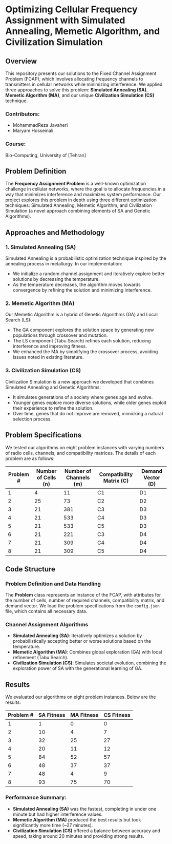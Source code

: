 # Optimizing Cellular Frequency Assignment with Simulated Annealing, Memetic Algorithm, and Civilization Simulation

## Overview
This repository presents our solutions to the Fixed Channel Assignment Problem (FCAP), which involves allocating frequency channels to transmitters in cellular networks while minimizing interference. We applied three approaches to solve this problem: **Simulated Annealing (SA)**, **Memetic Algorithm (MA)**, and our unique **Civilization Simulation (CS)** technique. 

### Contributors:
- MohammadReza Javaheri 
- Maryam Hosseinali 

### Course:
Bio-Computing, University of [Tehran]

## Problem Definition
The **Frequency Assignment Problem** is a well-known optimization challenge in cellular networks, where the goal is to allocate frequencies in a way that minimizes interference and maximizes system performance. Our project explores this problem in depth using three different optimization techniques: Simulated Annealing, Memetic Algorithm, and Civilization Simulation (a novel approach combining elements of SA and Genetic Algorithms).

## Approaches and Methodology

### 1. Simulated Annealing (SA)
Simulated Annealing is a probabilistic optimization technique inspired by the annealing process in metallurgy. In our implementation:
- We initialize a random channel assignment and iteratively explore better solutions by decreasing the temperature.
- As the temperature decreases, the algorithm moves towards convergence by refining the solution and minimizing interference.

### 2. Memetic Algorithm (MA)
Our Memetic Algorithm is a hybrid of Genetic Algorithms (GA) and Local Search (LS):
- The GA component explores the solution space by generating new populations through crossover and mutation.
- The LS component (Tabu Search) refines each solution, reducing interference and improving fitness.
- We enhanced the MA by simplifying the crossover process, avoiding issues noted in existing literature.

### 3. Civilization Simulation (CS)
Civilization Simulation is a new approach we developed that combines Simulated Annealing and Genetic Algorithms:
- It simulates generations of a society where genes age and evolve.
- Younger genes explore more diverse solutions, while older genes exploit their experience to refine the solution.
- Over time, genes that do not improve are removed, mimicking a natural selection process.

## Problem Specifications
We tested our algorithms on eight problem instances with varying numbers of radio cells, channels, and compatibility matrices. The details of each problem are as follows:

| Problem # | Number of Cells (n) | Number of Channels (m) | Compatibility Matrix (C) | Demand Vector (D) |
|-----------|---------------------|------------------------|--------------------------|-------------------|
| 1         | 4                   | 11                     | C1                       | D1                |
| 2         | 25                  | 73                     | C2                       | D2                |
| 3         | 21                  | 381                    | C3                       | D3                |
| 4         | 21                  | 533                    | C4                       | D3                |
| 5         | 21                  | 533                    | C5                       | D3                |
| 6         | 21                  | 221                    | C3                       | D4                |
| 7         | 21                  | 309                    | C4                       | D4                |
| 8         | 21                  | 309                    | C5                       | D4                |

## Code Structure

### Problem Definition and Data Handling
The **Problem** class represents an instance of the FCAP, with attributes for the number of cells, number of required channels, compatibility matrix, and demand vector. We load the problem specifications from the `config.json` file, which contains all necessary data.

### Channel Assignment Algorithms
- **Simulated Annealing (SA)**: Iteratively optimizes a solution by probabilistically accepting better or worse solutions based on the temperature.
- **Memetic Algorithm (MA)**: Combines global exploration (GA) with local refinement (Tabu Search).
- **Civilization Simulation (CS)**: Simulates societal evolution, combining the exploration power of SA with the generational learning of GA.

## Results

We evaluated our algorithms on eight problem instances. Below are the results:

| Problem # | SA Fitness | MA Fitness | CS Fitness |
|-----------|------------|------------|------------|
| 1         | 1          | 0          | 0          |
| 2         | 10         | 4          | 7          |
| 3         | 32         | 25         | 27         |
| 4         | 20         | 11         | 12         |
| 5         | 84         | 52         | 57         |
| 6         | 48         | 37         | 37         |
| 7         | 48         | 4          | 9          |
| 8         | 93         | 75         | 70         |

### Performance Summary:
- **Simulated Annealing (SA)** was the fastest, completing in under one minute but had higher interference values.
- **Memetic Algorithm (MA)** produced the best results but took significantly more time (~27 minutes).
- **Civilization Simulation (CS)** offered a balance between accuracy and speed, taking around 20 minutes and providing strong results.



